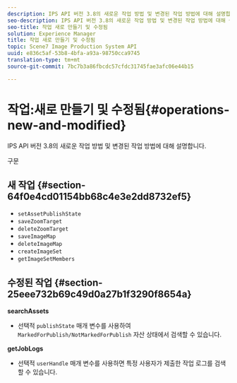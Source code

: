 ```yaml
---
description: IPS API 버전 3.8의 새로운 작업 방법 및 변경된 작업 방법에 대해 설명합니다.
seo-description: IPS API 버전 3.8의 새로운 작업 방법 및 변경된 작업 방법에 대해 설명합니다.
seo-title: 작업 새로 만들기 및 수정됨
solution: Experience Manager
title: 작업 새로 만들기 및 수정됨
topic: Scene7 Image Production System API
uuid: e836c5af-53b8-4bfa-a93a-98750cca9745
translation-type: tm+mt
source-git-commit: 7bc7b3a86fbcdc57cfdc31745fae3afc06e44b15

---
```



# 작업:새로 만들기 및 수정됨{#operations-new-and-modified}

IPS API 버전 3.8의 새로운 작업 방법 및 변경된 작업 방법에 대해 설명합니다.

구문

## 새 작업 {#section-64f0e4cd01154bb68c4e3e2dd8732ef5}

* `setAssetPublishState`
* `saveZoomTarget`
* `deleteZoomTarget`
* `saveImageMap`
* `deleteImageMap`
* `createImageSet`
* `getImageSetMembers`

## 수정된 작업 {#section-25eee732b69c49d0a27b1f3290f8654a}

**searchAssets**

* 선택적 `publishState` 매개 변수를 사용하여 `MarkedForPublish/NotMarkedForPublish` 자산 상태에서 검색할 수 있습니다.

**getJobLogs**

* 선택적 `userHandle` 매개 변수를 사용하면 특정 사용자가 제출한 작업 로그를 검색할 수 있습니다.

